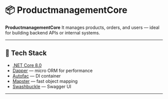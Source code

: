# 📦 ProductmanagementCore

**ProductmanagementCore** 
It manages products, orders, and users — ideal for building backend APIs or internal systems.

---

## 🚀 Tech Stack

- [.NET Core 8.0](https://dotnet.microsoft.com/)
- [Dapper](https://github.com/DapperLib/Dapper) — micro ORM for performance
- [Autofac](https://autofac.org/) — DI container
- [Mapster](https://github.com/MapsterMapper/Mapster) — fast object mapping
- [Swashbuckle](https://github.com/domaindrivendev/Swashbuckle.AspNetCore) — Swagger UI

---


